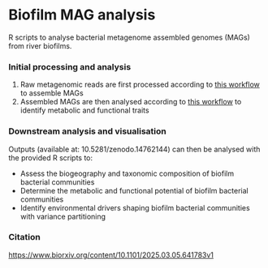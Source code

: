 # Biofilm MAG analysis
 
R scripts to analyse bacterial metagenome assembled genomes (MAGs) from river biofilms.  

### Initial processing and analysis  
1. Raw metagenomic reads are first processed according to [this workflow](https://github.com/amycthorpe/metag_analysis_EA) to assemble MAGs
2. Assembled MAGs are then analysed according to [this workflow](https://github.com/amycthorpe/EA_metag_post_analysis) to identify metabolic and functional traits

### Downstream analysis and visualisation
Outputs (available at: 10.5281/zenodo.14762144) can then be analysed with the provided R scripts to:
   * Assess the biogeography and taxonomic composition of biofilm bacterial communities
   * Determine the metabolic and functional potential of biofilm bacterial communities
   * Identify environmental drivers shaping biofilm bacterial communities with variance partitioning

### Citation
https://www.biorxiv.org/content/10.1101/2025.03.05.641783v1
